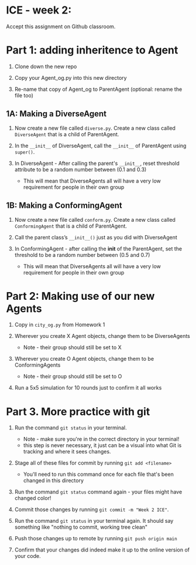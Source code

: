 ICE - week 2:
=============

Accept this assignment on Github classroom.


# Part 1: adding inheritence to Agent

1. Clone down the new repo

1. Copy your Agent_og.py into this new directory

1. Re-name that copy of Agent_og to ParentAgent (optional: rename the file too)


## 1A: Making a DiverseAgent

1. Now create a new file called `diverse.py`.  Create a new class called `DiverseAgent` that is a child of ParentAgent.

1. In the `__init__` of DiverseAgent, call the `__init__` of ParentAgent using `super()`.

1. In DiverseAgent - After calling the parent's `__init__`, reset threshold attribute to be a random number between (0.1 and 0.3)
	* This will mean that DiverseAgents all will have a very low requirement for people in their own group

## 1B: Making a ConformingAgent

1. Now create a new file called `conform.py`.  Create a new class called `ConformingAgent` that is a child of ParentAgent.

1. Call the parent class’s `__init__()` just as you did with DiverseAgent

1. In ConformingAgent - after calling the __init__ of the ParentAgent, set the threshold to be a random number between (0.5 and 0.7)
	* This will mean that DiverseAgents all will have a very low requirement for people in their own group


# Part 2: Making use of our new Agents

1. Copy in `city_og.py` from Homework 1

1. Wherever you create X Agent objects, change them to be DiverseAgents
	* Note - their group should still be set to X

1. Wherever you create O Agent objects, change them to be ConformingAgents
	* Note - their group should still be set to O

1. Run a 5x5 simulation for 10 rounds just to confirm it all works

# Part 3. More practice with git

1. Run the command `git status` in your terminal.  
	* Note - make sure you're in the correct directory in your terminal!
	* this step is never necessary, it just can be a visual into what Git is tracking and where it sees changes.

1. Stage all of these files for commit by running `git add <filename>`
	* You'll need to run this command once for each file that's been changed in this directory 

1. Run the command `git status` command again - your files might have changed color!

1. Commit those changes by running `git commit -m "Week 2 ICE"`.  

1. Run the command `git status` in your terminal again.  It should say something like "nothing to commit, working tree clean"

1. Push those changes up to remote by running `git push origin main`

1. Confirm that your changes did indeed make it up to the online version of your code.
